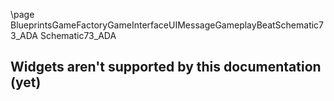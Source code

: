 \page BlueprintsGameFactoryGameInterfaceUIMessageGameplayBeatSchematic73_ADA Schematic73_ADA
## Widgets aren't supported by this documentation (yet)
